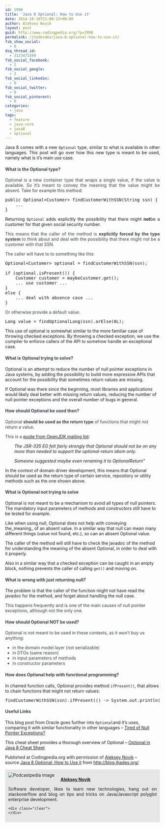 ```yaml
---
id: 1998
title: 'Java 8 Optional: How to Use it'
date: 2014-10-16T21:08:13+00:00
author: Aleksey Novik
layout: post
guid: http://www.codingpedia.org/?p=1998
permalink: /jhadesdev/java-8-optional-how-to-use-it/
fsb_show_social:
  - 0
dsq_thread_id:
  - 3123471499
fsb_social_facebook:
  - 2
fsb_social_google:
  - 3
fsb_social_linkedin:
  - 0
fsb_social_twitter:
  - 0
fsb_social_pinterest:
  - 0
categories:
  - java
tags:
  - feature
  - java-core
  - java8
  - optional
---
```

<p style="text-align: justify;">
  Java 8 comes with a new <code>Optional</code> type, similar to what is available in other languages. This post will go over how this new type is meant to be used, namely what is it&#8217;s main use case.
</p>

<h4 id="whatistheoptionaltype" style="color: #3a4145;">
  What is the Optional type?
</h4>

<!--more-->

<p style="color: #3a4145; text-align: justify;">
  Optional is a new container type that wraps a single value, if the value is available. So it&#8217;s meant to convey the meaning that the value might be absent. Take for example this method:
</p>

<pre class="lang:java decode:true ">public Optional&lt;Customer&gt; findCustomerWithSSN(String ssn) {
    ...
}</pre>

<p style="text-align: justify;">
  Returning <code>Optional</code> adds explicitly the possibility that there might <strong>not</strong>be a customer for that given social security number.
</p>

<p style="color: #3a4145; text-align: justify;">
  This means that the caller of the method is <strong>explicitly forced by the type system</strong> to think about and deal with the possibility that there might not be a customer with that SSN.
</p>

<p style="color: #3a4145;">
  The caller will have to to something like this:
</p>

<pre class="lang:java decode:true ">Optional&lt;Customer&gt; optional = findCustomerWithSSN(ssn);

if (optional.isPresent()) {
    Customer customer = maybeCustomer.get();
    ... use customer ...
}
else {
    ... deal with absence case ...
}</pre>

<span style="color: #3a4145;">Or otherwise provide a default value:</span>

<pre class="lang:java decode:true ">Long value = findOptionalLong(ssn).orElse(0L);</pre>

This use of optional is somewhat similar to the more familiar case of throwing checked exceptions. By throwing a checked exception, we use the compiler to enforce callers of the API to somehow handle an exceptional case.

<h4 id="whatisoptionaltryingtosolve" style="color: #3a4145;">
  What is Optional trying to solve?
</h4>

Optional is an attempt to reduce the number of null pointer exceptions in Java systems, by adding the possibility to build more expressive APIs that account for the possibility that sometimes return values are missing.

If Optional was there since the beginning, most libraries and applications would likely deal better with missing return values, reducing the number of null pointer exceptions and the overall number of bugs in general.

<h4 id="howshouldoptionalbeusedthen" style="color: #3a4145;">
  How should Optional be used then?
</h4>

<p style="color: #3a4145;">
  Optional <strong>should be used as the return type</strong> of functions that might not return a value.
</p>

<p style="color: #3a4145;">
  This is a <a href="http://mail.openjdk.java.net/pipermail/jdk8-dev/2013-September/003274.html">quote from OpenJDK mailing list</a>:
</p>

<p style="font-style: italic; padding-left: 30px;">
  The JSR-335 EG felt fairly strongly that Optional should not be on any more than needed to support the optional-return idiom only.
</p>

<p style="font-style: italic; padding-left: 30px;">
  Someone suggested maybe even renaming it to OptionalReturn&#8221;
</p>

In the context of domain driver development, this means that Optional should be used as the return type of certain service, repository or utility methods such as the one shown above.

<h4 id="whatisoptionalnottryingtosolve" style="color: #3a4145;">
  What is Optional not trying to solve
</h4>

Optional is not meant to be a mechanism to avoid all types of null pointers. The mandatory input parameters of methods and constructors still have to be tested for example.

Like when using null, Optional does not help with conveying the_meaning_ of an absent value. In a similar way that null can mean many different things (value not found, etc.), so can an absent Optional value.

The caller of the method will still have to check the javadoc of the method for understanding the meaning of the absent Optional, in order to deal with it properly.

Also in a similar way that a checked exception can be caught in an empty block, nothing prevents the caller of calling `get()` and moving on.

<h4 id="whatiswrongwithjustreturningnull" style="color: #3a4145;">
  What is wrong with just returning null?
</h4>

The problem is that the caller of the function might not have read the javadoc for the method, and forget about handling the null case.

<p style="color: #3a4145;">
  This happens frequently and is one of the main causes of null pointer exceptions, although not the only one.
</p>

<h4 id="howshouldoptionalnotbeused" style="color: #3a4145;">
  How should Optional NOT be used?
</h4>

<p style="color: #3a4145;">
  Optional is not meant to be used in these contexts, as it won&#8217;t buy us anything:
</p>

<ul style="color: #3a4145;">
  <li>
    in the domain model layer (not serializable)
  </li>
  <li>
    in DTOs (same reason)
  </li>
  <li>
    in input parameters of methods
  </li>
  <li>
    in constructor parameters
  </li>
</ul>

<h4 id="howdoesoptionalhelpwithfunctionalprogramming" style="color: #3a4145;">
  How does Optional help with functional programming?
</h4>

In chained function calls, Optional provides method `ifPresent()`, that allows to chain functions that might not return values:

<pre class="lang:java decode:true ">findCustomerWithSSN(ssn).ifPresent(() -&gt; System.out.println("customer exists!"));</pre>

<h4 id="usefullinks" style="color: #3a4145;">
  Useful Links
</h4>

This blog post from Oracle goes further into `Optional`and it&#8217;s uses, comparing it with similar functionality in other languages &#8211; [Tired of Null Pointer Exceptions?](http://www.oracle.com/technetwork/articles/java/java8-optional-2175753.html)

This cheat sheet provides a thorough overview of Optional &#8211; [Optional in Java 8 Cheat Sheet](http://java.dzone.com/articles/optional-java-8-cheat-sheet)

<p class="note_normal">
  Published at Codingpedia.org with permission of <a title="http://www.codingpedia.org/author/jhadesdev/" href="http://www.codingpedia.org/author/jhadesdev/" target="_blank">Aleksey Novik</a> &#8211; source <a title="http://blog.jhades.org/java-8-how-to-use-optional/" href="http://blog.jhades.org/java-8-how-to-use-optional/" target="_blank">Java 8 Optional: How to Use it</a> from <a title="http://blog.jhades.org/" href="http://blog.jhades.org/" target="_blank">http://blog.jhades.org/</a>
</p>

<div id="about_author" style="background-color: #e6e6e6; padding: 10px;">
  <img id="author_portrait" style="float: left; margin-right: 20px;" src="https://lh6.googleusercontent.com/-nJLCOBcwQyQ/U3PTSOfhw_I/AAAAAAAAABI/w21JxlhW4lo/s498-no/my-blog-53.jpg" alt="Podcastpedia image" /> 
  
  <p id="about_author_header">
    <strong><a href="http://www.codingpedia.org/author/jhadesdev/" target="_blank">Aleksey Novik</a></strong>
  </p>
  
  <div id="author_details" style="text-align: justify;">
    Software developer, likes to learn new technologies, hang out on stackoverflow and blog on tips and tricks on Java/Javascript polyglot enterprise development.
  </div>
  
  <div id="follow_social" style="clear: both;">
    <div id="social_logos">
      <a class="icon-earth" href="http://blog.jhades.org/" target="_blank"> </a> <a class="icon-googleplus" href="https://plus.google.com/113901291479894108481/posts" target="_blank"> </a> <a class="icon-twitter" href="https://twitter.com/JhadesDev" target="_blank"> </a> <a class="icon-github" href="https://github.com/jhades" target="_blank"> </a>
    </div>
    
    <div class="clear">
    </div>
  </div>
</div>
